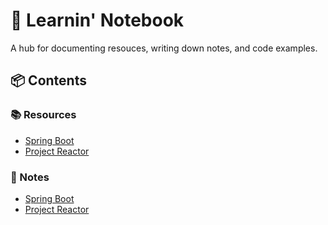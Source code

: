 
# 📓 Learnin' Notebook

A hub for documenting resouces, writing down notes, and code examples.

## 📦 Contents

### 📚 Resources

- [Spring Boot](NoteBook/Resources/SpringBoot/UsefulLinks.md)
- [Project Reactor](NoteBook/Resources/ProjectReactor/UsefulLinks.md)

### 📝 Notes

- [Spring Boot](NoteBook/Notes/SpringBoot/Contents.md)
- [Project Reactor](NoteBook/Notes/ProjectReactor/Contents.md)
